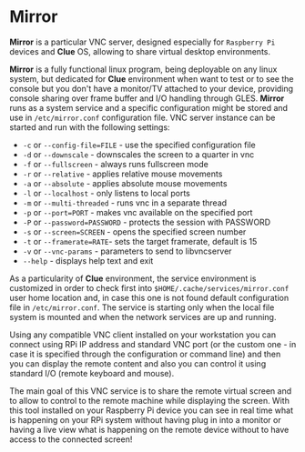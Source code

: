 # Mirror

**Mirror** is a particular VNC server, designed especially for 
`Raspberry Pi` devices and **Clue** OS, allowing to share virtual 
desktop environments.

**Mirror** is a fully functional linux program, being deployable on any 
linux system, but dedicated for **Clue** environment when want to test or 
to see the console but you don't have a monitor/TV attached to your device, 
providing console sharing over frame buffer and I/O handling through GLES. 
**Mirror** runs as a system service and a specific configuration might be 
stored and use in `/etc/mirror.conf` configuration file. VNC server instance 
can be started and run with the following settings:

 - `-c` or `--config-file=FILE` - use the specified configuration file
 - `-d` or `--downscale` - downscales the screen to a quarter in vnc
 - `-f` or `--fullscreen` - always runs fullscreen mode
 - `-r` or `--relative` - applies relative mouse movements
 - `-a` or `--absolute` - applies absolute mouse movements
 - `-l` or `--localhost` - only listens to local ports
 - `-m` or `--multi-threaded` - runs vnc in a separate thread
 - `-p` or `--port=PORT` - makes vnc available on the specified port
 - `-P` or `--password=PASSWORD` - protects the session with PASSWORD
 - `-s` or `--screen=SCREEN` - opens the specified screen number
 - `-t` or `--framerate=RATE`- sets the target framerate, default is 15
 - `-v` or `--vnc-params` - parameters to send to libvncserver
 - `--help` - displays help text and exit

As a particularity of **Clue** environment, the service environment is 
customized in order to check first into `$HOME/.cache/services/mirror.conf` 
user home location and, in case this one is not found default configuration 
file in `/etc/mirror.conf`. The service is starting only when the local 
file system is mounted and when the network services are up and running.

Using any compatible VNC client installed on your workstation you can connect 
using RPi IP address and standard VNC port (or the custom one - in case it is 
specified through the configuration or command line) and then you can display 
the remote content and also you can control it using standard I/O (remote 
keyboard and mouse).

The main goal of this VNC service is to share the remote virtual screen and to 
allow to control to the remote machine while displaying the screen. With this 
tool installed on your Raspberry Pi device you can see in real time what is 
happening on your RPi system without having plug in into a monitor or having a 
live view what is happening on the remote device without to have access to the 
connected screen!

